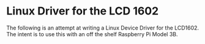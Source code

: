 # Linux Driver for the LCD 1602

The following is an attempt at writing a Linux Device Driver for the LCD1602. The intent is to use this with an off the shelf Raspberry Pi Model 3B.

